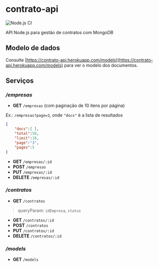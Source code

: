 # contrato-api

![Node.js CI](https://github.com/mauriciocordeiro/contrato-api/workflows/Node.js%20CI/badge.svg)

API Node.js para gestão de contratos com MongoDB

## Modelo de dados

Consulte [https://contrato-api.herokuapp.com/models](https://contrato-api.herokuapp.com/models) para ver o modelo dos documentos.

## Serviços

### _/empresas_

* **GET** `/empresas` (com paginação de 10 itens por página)

_Ex.:_ `/empresas?page=3`, onde `"docs"` é a lista de resultados
```json
{
    "docs":[ ],
    "total":50,
    "limit":10,
    "page":"3",
    "pages":5
}
```

* **GET** `/empresas/:id`
* **POST** `/empresas`
* **PUT** `/empresas/:id`
* **DELETE** `/empresas/:id`

### _/contratos_

* **GET** `/contratos`
> queryParam: `idEmpresa`, `status`
* **GET** `/contratos/:id`
* **POST** `/contratos`
* **PUT** `/contratos/:id`
* **DELETE** `/contratos/:id`

### _/models_

* **GET** `/models`
